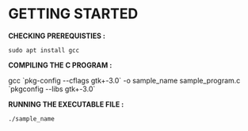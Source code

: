 # GETTING STARTED

**CHECKING PREREQUISTIES :**

`sudo apt install gcc `

**COMPILING THE C PROGRAM :**

gcc \`pkg-config --cflags gtk+-3.0\`  -o sample_name sample_program.c \`pkgconfig --libs gtk+-3.0\`

**RUNNING THE EXECUTABLE FILE :**

`./sample_name`

